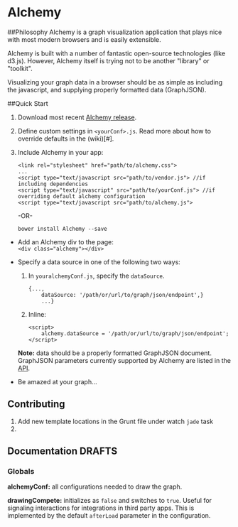 Alchemy
=======
##Philosophy 
Alchemy is a graph visualization application that plays nice with most modern browsers and is easily extensible.

Alchemy is built with a number of fantastic open-source technologies (like d3.js).  However, Alchemy itself is trying not to be another "library" or "toolkit".  

Visualizing your graph data in a browser should be as simple as including the javascript, and supplying properly formatted data (GraphJSON).


##Quick Start

1. Download most recent [Alchemy release](#).
2. Define custom settings in `<yourConf>.js`.  Read more about how to override defaults in the (wiki)[#].
3. Include Alchemy in your app:
    ```
    <link rel="stylesheet" href="path/to/alchemy.css">
    ...
    <script type="text/javascript src="path/to/vendor.js"> //if including dependencies
    <script type="text/javascript" src="path/to/yourConf.js"> //if overriding default alchemy configuration    
    <script type="text/javascript src="path/to/alchemy.js">
    ```
    -OR-
    
    `bower install Alchemy --save`
    
* Add an Alchemy div to the page:    
    `<div class="alchemy"></div>`

* Specify a data source in one of the following two ways: 
    1. In `youralchemyConf.js`, specify the `dataSource`.    
        ```    
        {...,    
            dataSource: '/path/or/url/to/graph/json/endpoint',}    
            ...}    
        ```
    2. Inline:
        ```    
        <script>
            alchemy.dataSource = '/path/or/url/to/graph/json/endpoint';
        </script>
        ```    

    **Note:** data should be a properly formatted GraphJSON document.  GraphJSON parameters currently supported by Alchemy are listed in the [API](#).    

*  Be amazed at your graph...


## Contributing 
1) Add new template locations in the Grunt file under watch `jade` task
2)

## Documentation DRAFTS

### Globals ###

**alchemyConf:** all configurations needed to draw the graph.

**drawingCompete:** initializes as `false` and switches to `true`.  Useful for signaling interactions for integrations in third party apps.  This is implemented by the default `afterLoad` parameter in the configuration.

    